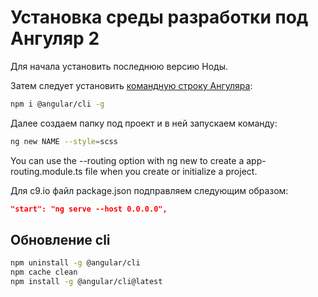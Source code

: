Установка среды разработки под Ангуляр 2
=========================================

Для начала установить последнюю версию Ноды.

Затем следует установить [командную строку Ангуляра](https://www.npmjs.com/package/@angular/cli):

```bash
npm i @angular/cli -g
```

Далее создаем папку под проект и в ней запускаем команду:

```bash
ng new NAME --style=scss
```

You can use the --routing option with ng new to create a app-routing.module.ts file when you create or initialize a project.

Для c9.io файл package.json подправляем следующим образом:

```json
"start": "ng serve --host 0.0.0.0",
```

Обновление cli
--------------

```bash
npm uninstall -g @angular/cli
npm cache clean
npm install -g @angular/cli@latest
```
